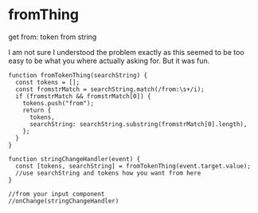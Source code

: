 # fromThing
get from: token from string

I am not sure I understood the problem exactly as this seemed to be too easy to be what you where actually asking for. But it was fun.


```
function fromTokenThing(searchString) {
  const tokens = [];
  const fromstrMatch = searchString.match(/from:\s+/i);
  if (fromstrMatch && fromstrMatch[0]) {
    tokens.push("from");
    return {
      tokens,
      searchString: searchString.substring(fromstrMatch[0].length),
    };
  }
}

function stringChangeHandler(event) {
  const [tokens, searchString] = fromTokenThing(event.target.value);
  //use searchString and tokens how you want from here
}

//from your input component
//onChange(stringChangeHandler)

```



